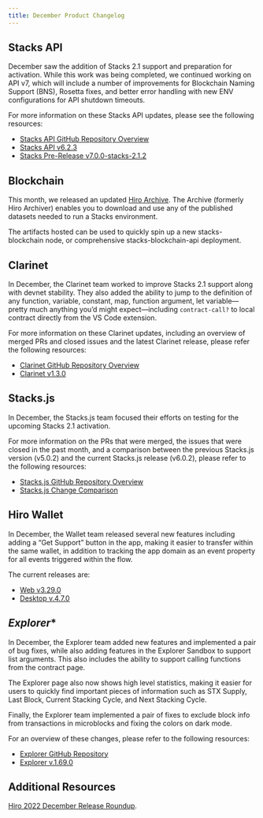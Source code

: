 ```yaml
---
title: December Product Changelog
---
```


## **Stacks API**

December saw the addition of Stacks 2.1 support and preparation for activation. While this work was being completed, we continued working on API v7, which will include a number of improvements for Blockchain Naming Support (BNS), Rosetta fixes, and better error handling with new ENV configurations for API shutdown timeouts. 

For more information on these Stacks API updates, please see the following resources:

- [Stacks API GitHub Repository Overview](https://github.com/hirosystems/stacks-blockchain-api/pulse/monthly)
- [Stacks API v6.2.3](https://github.com/hirosystems/stacks-blockchain-api/compare/v6.2.2...v6.2.3)
- [Stacks Pre-Release v7.0.0-stacks-2.1.2](https://github.com/hirosystems/stacks-blockchain-api/releases/tag/v7.0.0-stacks-2.1.2)


## **Blockchain**

This month, we released an updated [Hiro Archive](https://docs.hiro.so/references/hiro-archive?_gl=1*1369xwy*_ga*NTQ3NDA3NTIuMTY2MDA3MTQ1MA..*_ga_NB2VBT0KY2*MTY3MzU0MDkxMS43MC4wLjE2NzM1NDA5MTEuMC4wLjA.#what-is-the-hiro-archive). The Archive (formerly Hiro Archiver) enables you to download and use any of the published datasets needed to run a Stacks environment. 

The artifacts hosted can be used to quickly spin up a new stacks-blockchain node, or comprehensive stacks-blockchain-api deployment.

## **Clarinet**

In December, the Clarinet team worked to improve Stacks 2.1 support along with devnet stability. They also added the ability to jump to the definition of any function, variable, constant, map, function argument, let variable—pretty much anything you’d might expect—including `contract-call?` to local contract directly from the VS Code extension.

For more information on these Clarinet updates, including an overview of merged PRs and closed issues and the latest Clarinet release, please refer the following resources:

- [Clarinet GitHub Repository Overview](https://github.com/hirosystems/clarinet/pulse/monthly)
- [Clarinet v1.3.0](https://github.com/hirosystems/clarinet/releases/tag/v1.3.0)

## **Stacks.js**

In December, the Stacks.js team focused their efforts on testing for the upcoming Stacks 2.1 activation. 

For more information on the PRs that were merged, the issues that were closed in the past month, and a comparison between the previous Stacks.js version (v5.0.2) and the current Stacks.js release (v6.0.2), please refer to the following resources:

- [Stacks.js GitHub Repository Overview](https://github.com/hirosystems/stacks.js/pulse/monthly)
- [Stacks.js Change Comparison](https://github.com/hirosystems/stacks.js/compare/v5.0.2...v6.0.2)

## **Hiro Wallet**

In December, the Wallet team released several new features including adding a “Get Support” button in the app, making it easier to transfer within the same wallet, in addition to tracking the app domain as an event property for all events triggered within the flow.

The current releases are:

- [Web v3.29.0](https://github.com/hirosystems/stacks-wallet-web/compare/v3.28.0...v3.29.0)
- [Desktop v.4.7.0](https://github.com/hirosystems/stacks-wallet/releases/tag/v4.7.0)

## *Explorer**

In December, the Explorer team added new features and implemented a pair of bug fixes, while also adding features in the Explorer Sandbox to support list arguments. This also includes the ability to support calling functions from the contract page.

The Explorer page also now shows high level statistics, making it easier for users to quickly find important pieces of information such as STX Supply, Last Block, Current Stacking Cycle, and Next Stacking Cycle.

Finally, the Explorer team implemented a pair of fixes to exclude block info from transactions in microblocks and fixing the colors on dark mode.

For an overview of these changes, please refer to the following resources:

- [Explorer GitHub Repository](https://github.com/hirosystems/explorer/pulse/monthly)
- [Explorer v.1.69.0](https://github.com/hirosystems/explorer/releases/tag/v1.69.0)

## Additional Resources

[Hiro 2022 December Release Roundup](https://www.hiro.so/blog/release-roundup-december-2022).